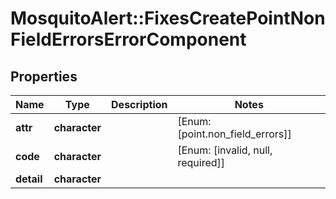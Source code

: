 # MosquitoAlert::FixesCreatePointNonFieldErrorsErrorComponent


## Properties
Name | Type | Description | Notes
------------ | ------------- | ------------- | -------------
**attr** | **character** |  | [Enum: [point.non_field_errors]] 
**code** | **character** |  | [Enum: [invalid, null, required]] 
**detail** | **character** |  | 


